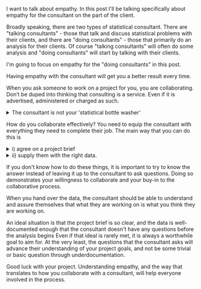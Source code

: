 I want to talk about empathy. In this post I'll be talking specifically about empathy for the consultant on the part of the client.

Broadly speaking, there are two types of statistical consultant. There are "talking consultants" - those that talk and discuss statistical problems with their clients, and there are "doing consultants" - those that primarily do an analysis for their clients. Of course "talking consultants" will often do some analysis and "doing consultants" will start by talking with their clients.

I'm going to focus on empathy for the "doing consultants" in this post.

Having empathy with the consultant will get you a better result every time.

When you ask someone to work on a project for you, you are collaborating. Don’t be duped into thinking that consulting is a service. Even if it is advertised, administered or charged as such.

<details>
<summary>The consultant is not your 'statistical bottle washer'</summary>
I met a senior consultant who colourfully described this service mindset as thinking of consultants as “statistical bottle washers”. An analogy to the lab technician who comes in to rinse out the bottles at the end of the day. I would argue that’s it’s worth respecting the bottle washers too, but the point being made is that all statistical analysis is thinking work, not rote labour. There are a myriad of choices to be made in even a simple analysis, and you need to truly collaborate in order to get a good result.
</details>

How do you collaborate effectively? You need to equip the consultant with everything they need to complete their job. The main way that you can do this is 

<details>
<summary>i) agree on a project brief</summary>

I really cringe at the number of job advertisements these days that mention "Data Insights". The old line about "if you torture the data long enough, it will confess" is quite apt.

There are two potential problems with the "data insights" approach which are quite different in nature, but I think stem from ignorance and a lack of empathy for the consultant:

* You want the consultant to go on a fishing expedition. But you won't just come right out and say it. The usual idea is that you have collected i) a massive amount of data ii) you have exclusive access to some valuable data, and you want the consultant to find some "insights" within it. The thing is, there is nothing wrong with a fishing expedition per se, but you need to accept and communicate the exploratory nature of the analysis with the consultant. It is better to use exploratory techniques that are specifically designed to identify relationships between multiple variables - typically some form of dimension reduction, rather than solely relying on a brute force approach of looking at the pairwise relationship between every variable that you have collected. Or looking at univariate relationships without regard for important confounding relationships.

* You want the consultant to find the result you want, not what they actually find. When you want the consultant to find the trend that you think is there in the data, and you don't accept that it is not in the data. Or a more general problem of not accepting the absence of evidence of any pattern. Or not accepting the evidence of a pattern, when you would prefer it to be absent. I'm fortunate that these types of behaviours are vanishingly rare amonst the academic researchers that I consult with. For consultants within private and government sectors, I can imagine that this is more frequent. Dr Karl describes his encounter with this early in his career, once in an academic lab, once in an engineering lab. This is probably the more egregious display of a lack of empathy and respect for the consultant. In the worst cases this is beyond not collaborating, it's a standover tactic.
</details>

<details>
<summary>ii) supply them with the right data.</summary>

In short, you need to give them the data, the whole data and nothing but the data.

There are plenty of considerations here. but let's just list a few:
* Are your variables (columns) labelled uniquely?
* Do you have relevant metadata - information like where the file came from, if it is a database extract what query was used to create it?
* Who can answer the consultants questions about your data, is it you, or some other data custodian?
* If the data came from a richer format, is all of the information from that richer format accessible somewhere? (e.g. if it is a .csv from a RedCAP database, can the factor level encoding be accessed?)

</details>

If you don't know how to do these things, it is important to try to know the answer instead of leaving it up to the consultant to ask questions. Doing so demonstrates your willingness to collaborate and your buy-in to the collaborative process.

When you hand over the data, the consultant should be able to understand and assure themselves that what they are working on is what you think they are working on. 

An ideal situation is that the project brief is so clear, and the data is well-documented enough that the consultant doesn't have any questions before the analysis begins Even if that ideal is rarely met, it is always a worthwhile goal to aim for. At the very least, the questions that the consultant asks will advance their understanding of your project goals, and not be some trivial or basic question through underdocumentation.

Good luck with your project. Understanding empathy, and the way that translates to how you collaborate with a consultant, will help everyone involved in the process.
